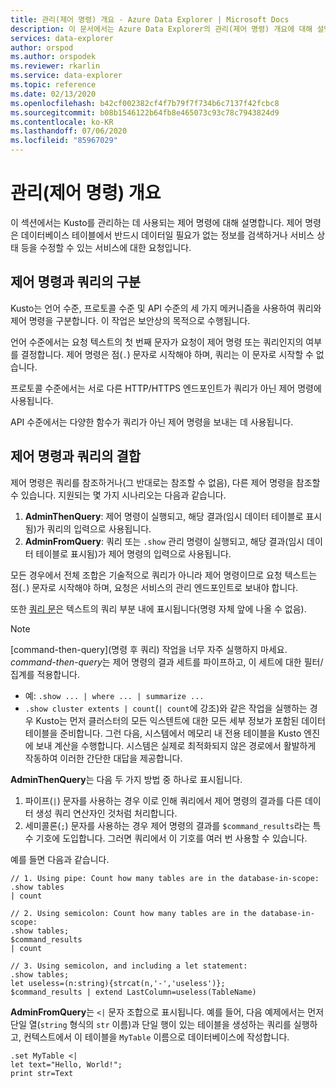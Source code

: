 ```yaml
---
title: 관리(제어 명령) 개요 - Azure Data Explorer | Microsoft Docs
description: 이 문서에서는 Azure Data Explorer의 관리(제어 명령) 개요에 대해 설명합니다.
services: data-explorer
author: orspod
ms.author: orspodek
ms.reviewer: rkarlin
ms.service: data-explorer
ms.topic: reference
ms.date: 02/13/2020
ms.openlocfilehash: b42cf002382cf4f7b79f7f734b6c7137f42fcbc8
ms.sourcegitcommit: b08b1546122b64fb8e465073c93c78c7943824d9
ms.contentlocale: ko-KR
ms.lasthandoff: 07/06/2020
ms.locfileid: "85967029"
---
```

# <a name="management-control-commands-overview"></a>관리(제어 명령) 개요

이 섹션에서는 Kusto를 관리하는 데 사용되는 제어 명령에 대해 설명합니다.
제어 명령은 데이터베이스 테이블에서 반드시 데이터일 필요가 없는 정보를 검색하거나 서비스 상태 등을 수정할 수 있는 서비스에 대한 요청입니다.

## <a name="differentiating-control-commands-from-queries"></a>제어 명령과 쿼리의 구분

Kusto는 언어 수준, 프로토콜 수준 및 API 수준의 세 가지 메커니즘을 사용하여 쿼리와 제어 명령을 구분합니다. 이 작업은 보안상의 목적으로 수행됩니다.

언어 수준에서는 요청 텍스트의 첫 번째 문자가 요청이 제어 명령 또는 쿼리인지의 여부를 결정합니다. 제어 명령은 점(`.`) 문자로 시작해야 하며, 쿼리는 이 문자로 시작할 수 없습니다.

프로토콜 수준에서는 서로 다른 HTTP/HTTPS 엔드포인트가 쿼리가 아닌 제어 명령에 사용됩니다.

API 수준에서는 다양한 함수가 쿼리가 아닌 제어 명령을 보내는 데 사용됩니다.

## <a name="combining-queries-and-control-commands"></a>제어 명령과 쿼리의 결합

제어 명령은 쿼리를 참조하거나(그 반대로는 참조할 수 없음), 다른 제어 명령을 참조할 수 있습니다.
지원되는 몇 가지 시나리오는 다음과 같습니다.

1. **AdminThenQuery**: 제어 명령이 실행되고, 해당 결과(임시 데이터 테이블로 표시됨)가 쿼리의 입력으로 사용됩니다.
2. **AdminFromQuery**: 쿼리 또는 `.show` 관리 명령이 실행되고, 해당 결과(임시 데이터 테이블로 표시됨)가 제어 명령의 입력으로 사용됩니다.

모든 경우에서 전체 조합은 기술적으로 쿼리가 아니라 제어 명령이므로 요청 텍스트는 점(`.`) 문자로 시작해야 하며, 요청은 서비스의 관리 엔드포인트로 보내야 합니다.

또한 [쿼리 문](../query/statements.md)은 텍스트의 쿼리 부분 내에 표시됩니다(명령 자체 앞에 나올 수 없음).

>[!NOTE]
> [command-then-query](명령 후 쿼리) 작업을 너무 자주 실행하지 마세요.
> *command-then-query*는 제어 명령의 결과 세트를 파이프하고, 이 세트에 대한 필터/집계를 적용합니다.
>  * 예: `.show ... | where ... | summarize ...`
>   * `.show cluster extents | count`(`| count`에 강조)와 같은 작업을 실행하는 경우 Kusto는 먼저 클러스터의 모든 익스텐트에 대한 모든 세부 정보가 포함된 데이터 테이블을 준비합니다. 그런 다음, 시스템에서 메모리 내 전용 테이블을 Kusto 엔진에 보내 계산을 수행합니다. 시스템은 실제로 최적화되지 않은 경로에서 활발하게 작동하여 이러한 간단한 대답을 제공합니다.


**AdminThenQuery**는 다음 두 가지 방법 중 하나로 표시됩니다.

1. 파이프(`|`) 문자를 사용하는 경우 이로 인해 쿼리에서 제어 명령의 결과를 다른 데이터 생성 쿼리 연산자인 것처럼 처리합니다.
2. 세미콜론(`;`) 문자를 사용하는 경우 제어 명령의 결과를 `$command_results`라는 특수 기호에 도입합니다. 그러면 쿼리에서 이 기호를 여러 번 사용할 수 있습니다.

예를 들면 다음과 같습니다.

```kusto
// 1. Using pipe: Count how many tables are in the database-in-scope:
.show tables
| count

// 2. Using semicolon: Count how many tables are in the database-in-scope:
.show tables;
$command_results
| count

// 3. Using semicolon, and including a let statement:
.show tables;
let useless=(n:string){strcat(n,'-','useless')};
$command_results | extend LastColumn=useless(TableName)
```

**AdminFromQuery**는 `<|` 문자 조합으로 표시됩니다. 예를 들어, 다음 예제에서는 먼저 단일 열(`string` 형식의 `str` 이름)과 단일 행이 있는 테이블을 생성하는 쿼리를 실행하고, 컨텍스트에서 이 테이블을 `MyTable` 이름으로 데이터베이스에 작성합니다.

```kusto
.set MyTable <|
let text="Hello, World!";
print str=Text
```


